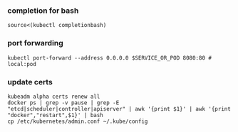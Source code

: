 ### completion for bash

```shell
source<(kubectl completionbash)
```

### port forwarding

```shell
kubectl port-forward --address 0.0.0.0 $SERVICE_OR_POD 8080:80 # local:pod
```

### update certs

```shell
kubeadm alpha certs renew all
docker ps | grep -v pause | grep -E "etcd|scheduler|controller|apiserver" | awk '{print $1}' | awk '{print "docker","restart",$1}' | bash
cp /etc/kubernetes/admin.conf ~/.kube/config
```